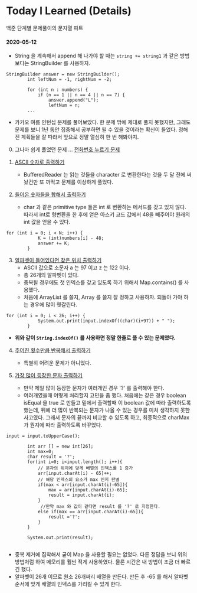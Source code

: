 # Today I Learned (Details)
백준 단계별 문제풀이의 문자열 파트

#### 2020-05-12

* String 을 계속해서 append 해 나가야 할 때는 `string += string1` 과 같은 방법 보다는 
StringBuilder 를 사용하자. 

```
StringBuilder answer = new StringBuilder();
        int leftNum = -1, rightNum = -2;
        
        for (int n : numbers) {
            if (n == 1 || n == 4 || n == 7) {
                answer.append("L");
                leftNum = n;
        ... 
``` 
* 카카오 여름 인턴십 문제를 풀어보았다. 한 문제 밖에 제대로 풀지 못했지만, 
그래도 문제를 보니 1년 동안 집중해서 공부하면 될 수 있을 것이라는 확신이 들었다. 
정해진 계획들을 잘 따라서 앞으로 정말 열심히 한 번 해봐야지. 
0. 그나마 쉽게 풀었던 문제 ... [전화번호 누르기 문제](../src/com/gahee/algorithms/kakao/DialPad.java)

1. [ASCII 숫자로 출력하기](../src/com/gahee/algorithms/baek/P11654.java)
    * BufferedReader 는 읽는 것들을 character 로 변환한다는 것을 두 달 전에 써놨건만 또 까먹고 문제를 이상하게 풀었다.
2. [들어온 숫자들을 합해서 출력하기](../src/com/gahee/algorithms/baek/P11720.java)
    * char 과 같은 primitive type 들은 int 로 변환하는 메서드를 갖고 있지 않다. 따라서 int로 형변환을 한 후에 얻은 아스키 코드 값에서 
    48을 빼주어야 원래의 int 값을 얻을 수 있다. 
    
```
for (int i = 0; i < N; i++) {
            K = (int)numbers[i] - 48;
            answer += K;
        }
``` 

3. [알파벳이 들어있다면 찾은 위치 출력하기](../src/com/gahee/algorithms/baek/P10809.java)
    * ASCII 값으로 소문자 a 는 97 이고 z 는 122 이다. 
    * 총 26개의 알파벳이 있다. 
    * 중복될 경우에도 첫 인덱스를 갖고 있도록 하기 위해서 Map.contains() 를 사용했다. 
    * 처음에 ArrayList 를 쓸지, Array 를 쓸지 잘 정하고 사용하자. 되돌아 가야 하는 경우에 많이 헷갈린다. 

```
for (int i = 0; i < 26; i++) {
            System.out.print(input.indexOf((char)(i+97)) + " ");
        }
```
 
* **위와 같이 `String.indexOf()` 를 사용하면 정말 한줄로 풀 수 있는 문제였다.** 

4. [주어진 횟수만큼 반복해서 출력하기](../src/com/gahee/algorithms/baek/P2675.java)
    * 특별히 어려운 문제가 아니었다.
    
5. [가장 많이 등장한 문자 출력하기](../src/com/gahee/algorithms/baek/P1157.java)
    * 만약 제일 많이 등장한 문자가 여러개인 경우 '?' 를 출력해야 한다. 
    * 여러개였을때 어떻게 처리할지 고민을 좀 했다. 처음에는 같은 경우 boolean isEqual 을 true 로 만들고 
    밑에서 출력할때 이 boolean 값에 따라 출력하도록 했는데, 뒤에 더 많이 반복되는 문자가 나올 수 
    있는 경우를 미처 생각하지 못한 사고였다. 그래서 문자의 끝까지 비교할 수 있도록 하고, 최종적으로 
    charMax 가 뭔지에 따라 출력하도록 바꾸었다. 
    
```
input = input.toUpperCase();

        int arr [] = new int[26];
        int max=0;
        char result = '?';
        for(int i=0; i<input.length(); i++){
            // 문자의 위치에 맞게 배열의 인덱스를 1 증가 
            arr[input.charAt(i) - 65]++;
            // 해당 인덱스의 요소가 max 인지 판별 
            if(max < arr[input.charAt(i)-65]){
                max = arr[input.charAt(i)-65];
                result = input.charAt(i);
            }
             //만약 max 와 값이 같다면 result 를 '?' 로 지정한다. 
            else if(max == arr[input.charAt(i)-65]){
                result ='?';
            }
        }

        System.out.print(result);
        
```

* 중복 제거에 집착해서 굳이 Map 을 사용할 필요는 없었다. 다른 정답을 보니 위의 방법처럼 하여 메모리를 훨씬 적게 사용하였다. 
물론 시간은 내 방법이 조금 더 빠르긴 했다. 
* 알파벳이 26개 이므로 원소 26개짜리 배열을 만든다. 만든 후 -65 를 해서 알파벳 순서에 맞게 배열의 인덱스를 가리킬 수 있게 한다.